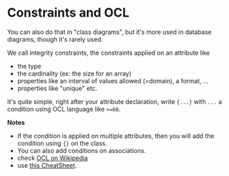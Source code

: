 # Constraints and OCL

You can also do that in "class diagrams", but it's more used in database diagrams, though it's rarely used.

We call integrity constraints, the constraints applied on an attribute like

* the type
* the cardinality (ex: the size for an array)
* properties like an interval of values allowed (=domain), a format, ...
* properties like "unique" etc.

It's quite simple, right after your attribute declaration, write ``{...}`` with ``...`` a condition using OCL language like ``>=60``.

**Notes**

* If the condition is applied on multiple attributes, then you will add the condition using ``{}`` on the class.
* You can also add conditions on associations.
* check [OCL on Wikipedia](https://en.wikipedia.org/wiki/Object_Constraint_Language)
* use [this CheatSheet](https://scribetools.readthedocs.io/en/latest/_downloads/UMLOCL-CheatSheet-18.pdf).